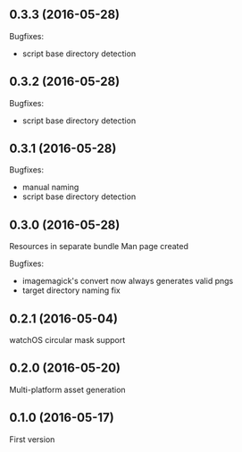 ## 0.3.3 (2016-05-28)

Bugfixes:
  - script base directory detection

## 0.3.2 (2016-05-28)

Bugfixes:
  - script base directory detection


## 0.3.1 (2016-05-28)

Bugfixes:
  - manual naming
  - script base directory detection


## 0.3.0 (2016-05-28)

Resources in separate bundle
Man page created

Bugfixes:
  - imagemagick's convert now always generates valid pngs
  - target directory naming fix


## 0.2.1 (2016-05-04)

watchOS circular mask support


## 0.2.0 (2016-05-20)

Multi-platform asset generation


## 0.1.0 (2016-05-17)

First version

